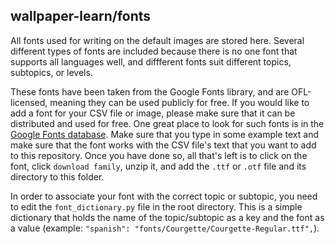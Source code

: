 ## wallpaper-learn/fonts

All fonts used for writing on the default images are stored here. Several different types of fonts are included because there is no one font that supports all languages well, and diffferent fonts suit different topics, subtopics, or levels.

These fonts have been taken from the Google Fonts library, and are OFL-licensed, meaning they can be used publicly for free. If you would like to add a font for your CSV file or image, please make sure that it can be distributed and used for free. One great place to look for such fonts is in the [Google Fonts database](https://fonts.google.com/). Make sure that you type in some example text and make sure that the font works with the CSV file's text that you want to add to this repository. Once you have done so, all that's left is to click on the font, click `download family`, unzip it, and add the `.ttf` or `.otf` file and its directory to this folder.

In order to associate your font with the correct topic or subtopic, you need to edit the `font_dictionary.py` file in the root directory. This is a simple dictionary that holds the name of the topic/subtopic as a key and the font as a value (example: `"spanish": "fonts/Courgette/Courgette-Regular.ttf",`).

